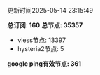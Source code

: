 更新时间2025-05-14 23:15:49

**总订阅: 160**
**总节点: 35357**
- vless节点: 13397
- hysteria2节点: 5

**google ping有效节点: 361**
